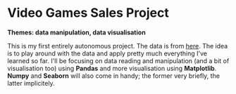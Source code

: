 # Video Games Sales Project
**Themes: data manipulation, data visualisation**

This is my first entirely autonomous project. The data is from [here](https://www.kaggle.com/gregorut/videogamesales). The idea is to play around with the data and apply pretty much everything I've learned so far. I'll be focusing on data reading and manipulation (and a bit of visualisation too) using **Pandas** and more visualisation using **Matplotlib**. **Numpy** and **Seaborn** will also come in handy; the former very briefly, the latter implicitely.
